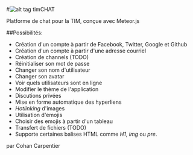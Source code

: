 #![alt tag](https://timchat.herokuapp.com/favicon.png) timCHAT

Platforme de chat pour la TIM, conçue avec Meteor.js

##Possibilités:
* Création d'un compte à partir de Facebook, Twitter, Google et Github
* Création d'un compte à partir d'une adresse courriel
* Création de channels (TODO)
* Réinitialiser son mot de passe
* Changer son nom d'utilisateur
* Changer son avatar
* Voir quels utilisateurs sont en ligne
* Modifier le thème de l'application
* Discutions privées
* Mise en forme automatique des hyperliens
* *Hotlinking* d'images
* Utilisation d'emojis
* Choisir des emojis à partir d'un tableau
* Transfert de fichiers (TODO)
* Supporte certaines balises HTML comme *H1*, *img* ou *pre*.

par Cohan Carpentier
